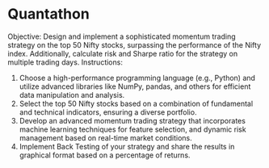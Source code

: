 # Quantathon
Objective: Design and implement a sophisticated momentum trading strategy on the top 50 Nifty stocks, surpassing the performance of the Nifty index. Additionally, calculate risk and Sharpe ratio for the strategy on multiple trading days.
Instructions:
1. Choose a high-performance programming language (e.g., Python) and utilize advanced libraries like NumPy, pandas, and others for efficient data manipulation and analysis.
2. Select the top 50 Nifty stocks based on a combination of fundamental and technical indicators, ensuring a diverse portfolio.
3. Develop an advanced momentum trading strategy that incorporates machine learning techniques for feature selection, and dynamic risk management based on real-time market conditions.
4. Implement Back Testing of your strategy and share the results in graphical format based on a percentage of returns.
